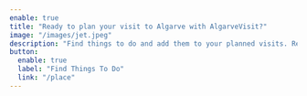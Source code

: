 ```yaml
---
enable: true
title: "Ready to plan your visit to Algarve with AlgarveVisit?"
image: "/images/jet.jpeg"
description: "Find things to do and add them to your planned visits. Review your plans and get help from our AI Assistant before and during and after your trip.."
button:
  enable: true
  label: "Find Things To Do"
  link: "/place"
---
```

